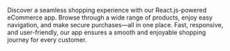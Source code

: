 Discover a seamless shopping experience with our React.js-powered eCommerce app. Browse through a wide range of products, enjoy easy navigation, and make secure purchases—all in one place. Fast, responsive, and user-friendly, our app ensures a smooth and enjoyable shopping journey for every customer.
